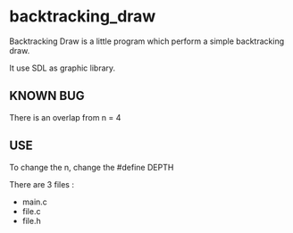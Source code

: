 backtracking_draw
=================

Backtracking Draw is a little program
which perform a simple backtracking draw.

It use SDL as graphic library.

KNOWN BUG
------

There is an overlap from n = 4

USE
------

To change the n, change the #define DEPTH

There are 3 files :
* main.c
* file.c
* file.h
